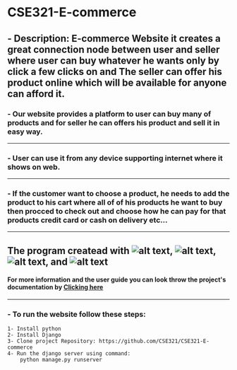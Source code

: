 # CSE321-E-commerce
  ## - Description: E-commerce Website it creates a great connection node between user and seller where user can buy whatever he wants only by click a few clicks on and The               seller can offer his product online which will be available for anyone can afford it.
  
  ### - Our website provides a platform to user can buy many of products and for seller he can offers his product and sell it in easy way.
 ------
  ### - User can use it from any device supporting internet where it shows on web.
  ------
  ### - If the customer want to choose a product, he needs to add the product to his cart where all of of his products he want to buy then procced to check out and choose how he           can pay for that products credit card or cash on delivery etc...
  ------
  
  ## The program createad with ![alt text](https://img.shields.io/pypi/djversions/djangorestframework?style=flat-square "Logo Title Text 1"), ![alt text]( https://img.shields.io/badge/HTML-5-blue "Logo Title Text 2"), ![alt text]( https://img.shields.io/badge/CSS-3-blue "Logo Title Text 3"), and ![alt text]( https://img.shields.io/badge/Bootstrap-5-blue "Logo Title Text 4")
  
 #### For more information and the user guide you can look throw the project's documentation by [Clicking here](https://drive.google.com/file/d/1JQyHLi7vovGORFQCaZIbFZzBPn4n6dW8/view?usp=sharing)
------
  ### - To run the website follow these steps:
	1- Install python
	2- Install Django
	3- Clone project Repository: https://github.com/CSE321/CSE321-E-commerce
	4- Run the django server using command:
		python manage.py runserver 
